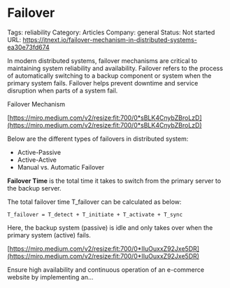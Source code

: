 # Failover

Tags: reliability
Category: Articles
Company: general
Status: Not started
URL: https://itnext.io/failover-mechanism-in-distributed-systems-ea30e73fd674

In modern distributed systems, failover mechanisms are critical to maintaining system reliability and availability. Failover refers to the process of automatically switching to a backup component or system when the primary system fails. Failover helps prevent downtime and service disruption when parts of a system fail.

Failover Mechanism

[https://miro.medium.com/v2/resize:fit:700/0*sBLK4CnybZBroLzD](https://miro.medium.com/v2/resize:fit:700/0*sBLK4CnybZBroLzD)

Below are the different types of failovers in distributed system:

- Active-Passive
- Active-Active
- Manual vs. Automatic Failover

**Failover Time** is the total time it takes to switch from the primary server to the backup server.

The total failover time T_failover can be calculated as below:

```
T_failover = T_detect + T_initiate + T_activate + T_sync
```

Here, the backup system (passive) is idle and only takes over when the primary system (active) fails.

[https://miro.medium.com/v2/resize:fit:700/0*IIuOuxxZ92Jxe5DR](https://miro.medium.com/v2/resize:fit:700/0*IIuOuxxZ92Jxe5DR)

Ensure high availability and continuous operation of an e-commerce website by implementing an…